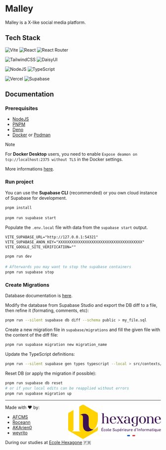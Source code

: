 # Malley

Malley is a X-like social media platform.

## Tech Stack

![Vite](https://img.shields.io/badge/Vite-646CFF?style=for-the-badge&logo=vite&logoColor=white)
![React](https://img.shields.io/badge/React-61DAFB?style=for-the-badge&logo=react&logoColor=black)
![React Router](https://img.shields.io/badge/React_Router-CA4245?style=for-the-badge&logo=react-router&logoColor=white)

![TailwindCSS](https://img.shields.io/badge/Tailwind_CSS-38B2AC?style=for-the-badge&logo=tailwind-css&logoColor=white)
![DaisyUI](https://img.shields.io/badge/daisyui-5A0EF8?style=for-the-badge&logo=daisyui&logoColor=white)

![NodeJS](https://img.shields.io/badge/node.js-6DA55F?style=for-the-badge&logo=node.js&logoColor=white)
![TypeScript](https://img.shields.io/badge/typescript-%23007ACC.svg?style=for-the-badge&logo=typescript&logoColor=white)

![Vercel](https://img.shields.io/badge/vercel-%23000000.svg?style=for-the-badge&logo=vercel&logoColor=white)
![Supabase](https://img.shields.io/badge/Supabase-3FCF8E?style=for-the-badge&logo=supabase&logoColor=white)

## Documentation

### Prerequisites

- [NodeJS](https://nodejs.org)
- [PNPM](https://pnpm.io)
- [Deno](https://deno.com)
- [Docker](https://www.docker.com) or [Podman](https://podman.io)

> [!NOTE]
> For **Docker Desktop** users, you need to enable `Expose deamon on tcp://localhost:2375 without TLS` in the Docker settings.
>
> More informations [here](https://supabase.com/docs/guides/local-development/cli/getting-started?queryGroups=platform&platform=windows#running-supabase-locally).

### Run project

You can use the **Supabase CLI** (recommended) or you own cloud instance of Supabase for development.

```sh
pnpm install

pnpm run supabase start
```

Populate the `.env.local` file with data from the `supabase start` output.

```properties
VITE_SUPABASE_URL="http://127.0.0.1:54321"
VITE_SUPABASE_ANON_KEY="XXXXXXXXXXXXXXXXXXXXXXXXXXXXXXXXXXXXXX"
VITE_GOOGLE_SITE_VERIFICATION=""
```

```sh
pnpm run dev

# Afterwards you may want to stop the supabase containers
pnpm run supabase stop
```

<!--[![Made with Supabase](https://supabase.com/badge-made-with-supabase-dark.svg)](https://supabase.com)-->
<!--[![Deploy with Vercel](https://vercel.com/button)](https://vercel.com/new/project?template=https://github.com/AFCMS/malley)-->

### Create Migrations

Database documentation is [here](/supabase/README.md).

Modify the database from Supabase Studio and export the DB diff to a file, then refine it (formating, comments, etc):

```sh
pnpm run --silent supabase db diff --schema public > my_file.sql
```

Create a new migration file in `supabase/migrations` and fill the given file with the content of the diff file:

```sh
pnpm run supabase migration new migration_name
```

Update the TypeScript definitions:

```sh
pnpm run --silent supabase gen types typescript --local > src/contexts/supabase/database.d.ts
```

Reset DB (or apply the migration if possible):

```sh
pnpm run supabase db reset
# or if your local edits can be reapplied without errors
pnpm run supabase migration up
```

---

<img align="right" src=".github/Hexa_Logo_Sign_RVB_Full.svg" width="300px"/>

Made with ❤️ by:

- [AFCMS](https://github.com/AFCMS)
- [Roceann](https://github.com/Roceann)
- [AKArien0](https://github.com/AKArien0)
- [weyrito](https://github.com/weyrito)

During our studies at [Ecole Hexagone](https://www.ecole-hexagone.com) 🇫🇷
